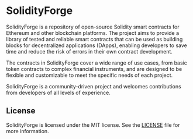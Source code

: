 # SolidityForge

SolidityForge is a repository of open-source Solidity smart contracts for Ethereum and other blockchain platforms. The project aims to provide a library of tested and reliable smart contracts that can be used as building blocks for decentralized applications (DApps), enabling developers to save time and reduce the risk of errors in their own contract development.

The contracts in SolidityForge cover a wide range of use cases, from basic token contracts to complex financial instruments, and are designed to be flexible and customizable to meet the specific needs of each project.

SolidityForge is a community-driven project and welcomes contributions from developers of all levels of experience.

## License

SolidityForge is licensed under the MIT license. See the [LICENSE](LICENSE) file for more information.
